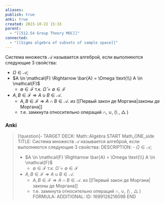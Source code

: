 ```yaml
---
aliases: 
publish: true
anki: true
created: 2023-10-22 15:33
parent:
  - "[[512.54 Group Theory MOC]]"
connected:
  - "[[Sigma algebra of subsets of sample space]]"
---
```

Система множеств $\mathcal{A}$ называется aлгеброй, если выполняются следующие 3 свойства:
 - $\Omega\in\mathcal{A};$
- $A \in \mathcal{F} \Rightarrow \bar{A} = \Omega \text{\\} A \in \mathcal{F}$ 
	- $\emptyset\in\mathcal{F}$ т.к. $\bar{\Omega} = \emptyset \in \mathcal{F}$ 
- $A, B \in \mathcal{F} \Rightarrow A\cup B\in\mathcal{A}.$
	- $A, B \in \mathcal{F} \Rightarrow A\cap B\in\mathcal{A}.$ из [[Первый закон де Моргана|законы де Моргана]]
	- т.е. замкнута относительно операций $\cap$, $\cup$, (\\ , $\bigtriangleup$ )


### Anki
> [!question]-
TARGET DECK: Math::Algebra
START
Math_ONE_side
TITLE: Система множеств $\mathcal{A}$ называется aлгеброй, если выполняются следующие 3 свойства:
DESCRIPTION:  - $\Omega\in\mathcal{A};$
> - $A \in \mathcal{F} \Rightarrow \bar{A} = \Omega \text{\\} A \in \mathcal{F}$ 
>	- $\emptyset\in\mathcal{F}$ т.к. $\bar{\Omega} = \emptyset \in \mathcal{F}$ 
> - $A, B \in \mathcal{F} \Rightarrow A\cup B\in\mathcal{A}.$
>	- $A, B \in \mathcal{F} \Rightarrow A\cap B\in\mathcal{A}.$ из [[Первый закон де Моргана|законы де Моргана]]
>	- т.е. замкнута относительно операций $\cap$, $\cup$, (\\ , $\bigtriangleup$ )
FORMULA: 
ADDITIONAL:
ID: 1699126216098
END













